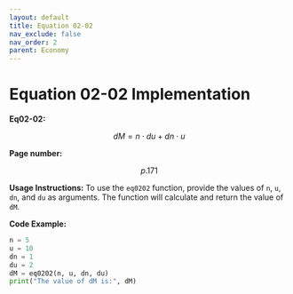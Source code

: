 ```yaml
---
layout: default
title: Equation 02-02
nav_exclude: false
nav_order: 2
parent: Economy
---
```


# Equation 02-02 Implementation

**Eq02-02:**

$$dM = n \cdot du + dn \cdot u$$

**Page number:**

$$p.171$$

**Usage Instructions:**
To use the `eq0202` function, provide the values of `n`, `u`, `dn`, and `du` as arguments. The function will calculate and return the value of `dM`.

**Code Example:**
```python
n = 5
u = 10
dn = 1
du = 2
dM = eq0202(n, u, dn, du)
print("The value of dM is:", dM)
